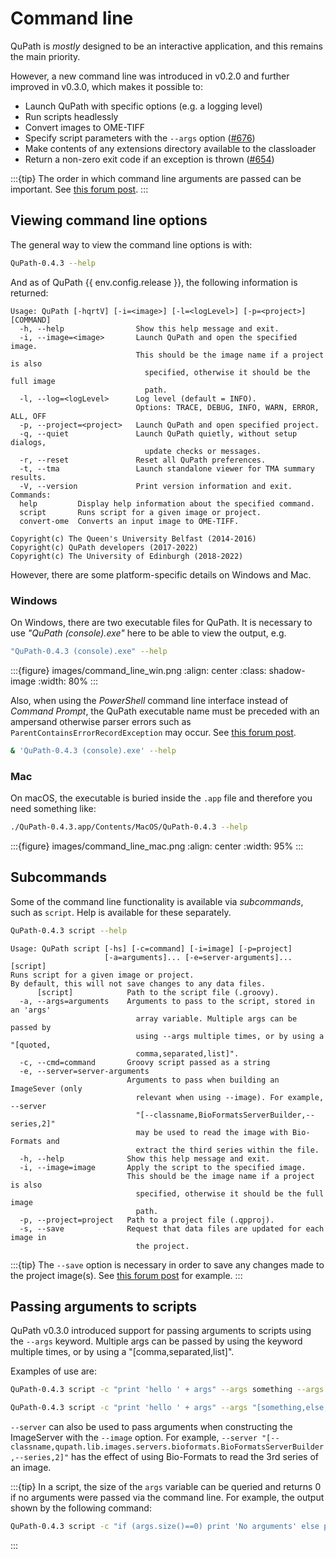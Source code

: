 # Command line

QuPath is *mostly* designed to be an interactive application, and this remains the main priority.

However, a new command line was introduced in v0.2.0 and further improved in v0.3.0, which makes it possible to:

- Launch QuPath with specific options (e.g. a logging level)
- Run scripts headlessly
- Convert images to OME-TIFF
- Specify script parameters with the `--args` option ([#676](https://github.com/qupath/qupath/pull/676))
- Make contents of any extensions directory available to the classloader
- Return a non-zero exit code if an exception is thrown ([#654](https://github.com/qupath/qupath/issues/654))

:::{tip}
The order in which command line arguments are passed can be important.
See [this forum post](https://forum.image.sc/t/unexpected-command-line-usage-in-0-2-0-m10-and-greater/38548/2).
:::

## Viewing command line options

The general way to view the command line options is with:

```bash
QuPath-0.4.3 --help
```

And as of QuPath {{ env.config.release }}, the following information is returned:
```text
Usage: QuPath [-hqrtV] [-i=<image>] [-l=<logLevel>] [-p=<project>] [COMMAND]
  -h, --help                Show this help message and exit.
  -i, --image=<image>       Launch QuPath and open the specified image.
                            This should be the image name if a project is also
                              specified, otherwise it should be the full image
                              path.
  -l, --log=<logLevel>      Log level (default = INFO).
                            Options: TRACE, DEBUG, INFO, WARN, ERROR, ALL, OFF
  -p, --project=<project>   Launch QuPath and open specified project.
  -q, --quiet               Launch QuPath quietly, without setup dialogs,
                              update checks or messages.
  -r, --reset               Reset all QuPath preferences.
  -t, --tma                 Launch standalone viewer for TMA summary results.
  -V, --version             Print version information and exit.
Commands:
  help         Display help information about the specified command.
  script       Runs script for a given image or project.
  convert-ome  Converts an input image to OME-TIFF.

Copyright(c) The Queen's University Belfast (2014-2016)
Copyright(c) QuPath developers (2017-2022)
Copyright(c) The University of Edinburgh (2018-2022)
```


However, there are some platform-specific details on Windows and Mac.

### Windows

On Windows, there are two executable files for QuPath.
It is necessary to use *"QuPath (console).exe"* here to be able to view the output, e.g.

```bash
"QuPath-0.4.3 (console).exe" --help
```

:::{figure} images/command_line_win.png
:align: center
:class: shadow-image
:width: 80%
:::
&NewLine;

Also, when using the *PowerShell* command line interface instead of *Command Prompt*, the QuPath executable name must be preceded with an ampersand otherwise parser errors such as `ParentContainsErrorRecordException` may occur.
See [this forum post](https://forum.image.sc/t/running-qupath-using-command-line-interface/72518/6).

```bash
& 'QuPath-0.4.3 (console).exe' --help
```

### Mac

On macOS, the executable is buried inside the `.app` file and therefore you need something like:

```bash
./QuPath-0.4.3.app/Contents/MacOS/QuPath-0.4.3 --help
```

:::{figure} images/command_line_mac.png
:align: center
:width: 95%
:::

## Subcommands

Some of the command line functionality is available via *subcommands*, such as `script`.
Help is available for these separately.

```bash
QuPath-0.4.3 script --help
```

```text
Usage: QuPath script [-hs] [-c=command] [-i=image] [-p=project]
                     [-a=arguments]... [-e=server-arguments]... [script]
Runs script for a given image or project.
By default, this will not save changes to any data files.
      [script]            Path to the script file (.groovy).
  -a, --args=arguments    Arguments to pass to the script, stored in an 'args'
                            array variable. Multiple args can be passed by
                            using --args multiple times, or by using a "[quoted,
                            comma,separated,list]".
  -c, --cmd=command       Groovy script passed as a string
  -e, --server=server-arguments
                          Arguments to pass when building an ImageSever (only
                            relevant when using --image). For example, --server
                            "[--classname,BioFormatsServerBuilder,--series,2]"
                            may be used to read the image with Bio-Formats and
                            extract the third series within the file.
  -h, --help              Show this help message and exit.
  -i, --image=image       Apply the script to the specified image.
                          This should be the image name if a project is also
                            specified, otherwise it should be the full image
                            path.
  -p, --project=project   Path to a project file (.qpproj).
  -s, --save              Request that data files are updated for each image in
                            the project.
```

:::{tip}
The `--save` option is necessary in order to save any changes made to the project image(s). See [this forum post](https://forum.image.sc/t/creating-project-from-command-line/45608/45) for example.
:::

## Passing arguments to scripts
QuPath v0.3.0 introduced support for passing arguments to scripts using the `--args` keyword. Multiple args can be passed by using the keyword multiple times, or by using a "[comma,separated,list]".

Examples of use are:

```bash
QuPath-0.4.3 script -c "print 'hello ' + args" --args something --args here 
```

```bash
QuPath-0.4.3 script -c "print 'hello ' + args" --args "[something,else,here]" 
```

`--server` can also be used to pass arguments when constructing the ImageServer with the `--image` option.
For example, `--server "[--classname,qupath.lib.images.servers.bioformats.BioFormatsServerBuilder,--series,2]"` has the effect of using Bio-Formats to read the 3rd series of an image.

:::{tip}
In a script, the size of the `args` variable can be queried and returns 0 if no arguments were passed via the command line. For example, the output shown by the following command:

```bash
QuPath-0.4.3 script -c "if (args.size()==0) print 'No arguments' else print 'hello ' + args"
```

:::

